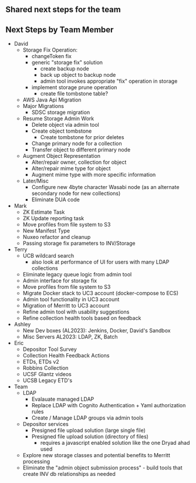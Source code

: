 ## Shared next steps for the team


## Next Steps by Team Member

- David
  - Storage Fix Operation:
    - changeToken fix 
    - generic "storage fix" solution
      - create backup node
      - back up object to backup node
      - admin tool invokes appropriate "fix" operation in storage
    - implement storage prune operation 
      - create file tombstone table?
  - AWS Java Api Migration 
  - Major Migrations
    - SDSC storage migration
  - Resume Storage Admin Work
    - Delete object via admin tool
    - Create object tombstone
      - Create tombstone for prior deletes 
    - Change primary node for a collection
    - Transfer object to different primary node
  - Augment Object Representation
    - Alter/repair owner, collection for object
    - Alter/repair mime type for object
    - Augment mime type with more specific information
  - Later/Misc
    - Configure new 4byte character Wasabi node (as an alternate secondary node for new collections)
    - Eliminate DUA code
- Mark
  - ZK Estimate Task
  - ZK Update reporting task
  - Move profiles from file system to S3 
  - New Manifest Type
  - Nuxeo refactor and cleanup
  - Passing storage fix parameters to INV/Storage
- Terry
  - UCB wildcard search
    - also look at performance of UI for users with many LDAP collections
  - Eliminate legacy queue logic from admin tool  
  - Admin interface for storage fix
  - Move profiles from file system to S3 
  - Migrate Docker stack to UC3 account (docker-compose to ECS)
  - Admin tool functionality in UC3 account
  - Migration of Merritt to UC3 account
  - Refine admin tool with usability suggestions
  - Refine collection health tools based on feedback
- Ashley
  - New Dev boxes (AL2023): Jenkins, Docker, David's Sandbox
  - Misc Servers AL2023: LDAP, ZK, Batch
- Eric
  - Depositor Tool Survey
  - Collection Health Feedback Actions
  - ETDs, ETDs v2
  - Robbins Collection
  - UCSF Glantz videos
  - UCSB Legacy ETD's
- Team
  - LDAP 
    - Evalauate managed LDAP 
    - Replace LDAP with Cognito Authentication + Yaml authorization rules
    - Create / Manage LDAP groups via admin tools
  - Depositor services
    - Presigned file upload solution (large single file)
    - Presigned file upload solution (directory of files)
      - requires a javascript enabled solution like the one Dryad ahad used    
  - Explore new storage classes and potential benefits to Merritt processing
  - Eliminate the "admin object submission process" - build tools that create INV db relationships as needed
